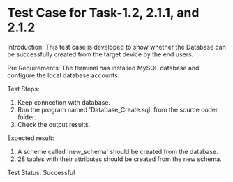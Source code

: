 # Test Case for Task-1.2, 2.1.1, and 2.1.2
Introduction: This test case is developed to show whether the Database can be successfully created from the target device by the end users.

Pre Requirements: The terminal has installed MySQL database and configure the local database accounts.

Test Steps:
  1. Keep connection with database.
  2. Run the program named 'Database_Create.sql' from the source coder folder.
  3. Check the output results.

Expected result:
  1. A scheme called 'new_schema' should be created from the database.
  2. 28 tables with their attributes should be created from the new schema.

Test Status: Successful
